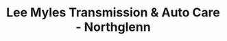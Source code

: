 ---
title: "Lee Myles Transmission & Auto Care - Northglenn"
url: /northglenn/lee-myles-transmission-and-auto-care-northglenn/
shop: tyres
---